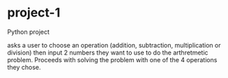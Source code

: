 # project-1
Python project

asks a user to choose an operation (addition, subtraction, multiplication or division) then input 2 numbers they want to use to do the arthretmetic problem.
Proceeds with solving the problem with one of the 4 operations they chose.
